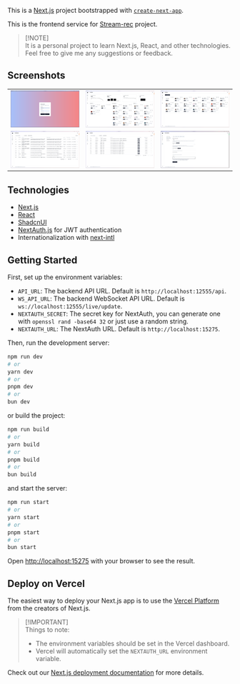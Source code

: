 This is a [Next.js](https://nextjs.org/) project bootstrapped
with [`create-next-app`](https://github.com/vercel/next.js/tree/canary/packages/create-next-app).

This is the frontend service for [Stream-rec](https://github.com/hua0512/stream-rec) project.

> [!NOTE]\
> It is a personal project to learn Next.js, React, and other technologies. Feel free to give me any suggestions or feedback.

## Screenshots

<table>
  <tr>
    <td><img src="docs/en/login.png" alt="login"></td>
    <td><img src="docs/en/dashboard.png" alt="dashboard"></td>
    <td><img src="docs/en/streamers.png" alt="streamers"></td>
  </tr>
  <tr>
    <td><img src="docs/en/records.png" alt="records"></td>
    <td><img src="docs/en/uploads.png" alt="uploads"></td>
    <td><img src="docs/en/platform_settings.png" alt="global_settings"></td>
  </tr>
</table>

## Technologies

- [Next.js](https://nextjs.org/)
- [React](https://reactjs.org/)
- [ShadcnUI](https://ui.shadcn.com/)
- [NextAuth.js](https://next-auth.js.org/) for JWT authentication
- Internationalization with [next-intl](https://next-intl-docs.vercel.app/)

## Getting Started

First, set up the environment variables:

- `API_URL`: The backend API URL. Default is `http://localhost:12555/api`.
- `WS_API_URL`: The backend WebSocket API URL. Default is `ws://localhost:12555/live/update`.
- `NEXTAUTH_SECRET`: The secret key for NextAuth, you can generate one with `openssl rand -base64 32` or just use a random string.
- `NEXTAUTH_URL`: The NextAuth URL. Default is `http://localhost:15275`.

Then, run the development server:

```bash
npm run dev
# or
yarn dev
# or
pnpm dev
# or
bun dev
```

or build the project:

```bash
npm run build
# or
yarn build
# or
pnpm build
# or
bun build
```

and start the server:

```bash
npm run start
# or
yarn start
# or
pnpm start
# or
bun start
```

Open [http://localhost:15275](http://localhost:15275) with your browser to see the result.

## Deploy on Vercel

The easiest way to deploy your Next.js app is to use
the [Vercel Platform](https://vercel.com/new?utm_medium=default-template&filter=next.js&utm_source=create-next-app&utm_campaign=create-next-app-readme)
from the creators of Next.js.


> [!IMPORTANT]\
> Things to note:
> - The environment variables should be set in the Vercel dashboard.
> - Vercel will automatically set the `NEXTAUTH_URL` environment variable.

Check out our [Next.js deployment documentation](https://nextjs.org/docs/deployment) for more details.
